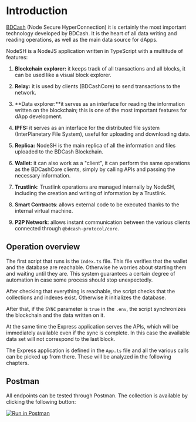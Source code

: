 # Introduction


[BDCash](https://github.com/BdcashProtocol/bdcash-nodesh) (Node Secure HyperConnection) it is certainly the most important technology developed by BDCash. It is the heart of all data writing and reading operations, as well as the main data source for dApps.

NodeSH is a NodeJS application written in TypeScript with a multitude of features:

1.  **Blockchain explorer:** it keeps track of all transactions and all blocks, it can be used like a visual block explorer.
    
2.  **Relay:** it is used by clients (BDCashCore) to send transactions to the network.
    
3.  **Data explorer:**it serves as an interface for reading the information written on the blockchain; this is one of the most important features for dApp development.
    
4.  **IPFS:** it serves as an interface for the distributed file system (InterPlanetary File System), useful for uploading and downloading data.
    
5.  **Replica:** NodeSH is the main replica of all the information and files uploaded to the BDCash Blockchain.
    
6.  **Wallet**: it can also work as a "client", it can perform the same operations as the BDCashCore clients, simply by calling APIs and passing the necessary information.
    
7.  **Trustlink**: Trustlink operations are managed internally by NodeSH, including the creation and writing of information by a Trustlink.

8. **Smart Contracts**: allows external code to be executed thanks to the internal virtual machine.

9. **P2P Network**: allows instant communication between the various clients connected through `@bdcash-protocol/core`.

## Operation overview


The first script that runs is the `Index.ts` file. This file verifies that the wallet and the database are reachable. Otherwise he worries about starting them and waiting until they are. This system guarantees a certain degree of automation in case some process should stop unexpectedly.

After checking that everything is reachable, the script checks that the collections and indexes exist. Otherwise it initializes the database.

After that, if the `SYNC` parameter is `true` in the `.env`, the script synchronizes the blockchain and the data written on it.

At the same time the Express application serves the APIs, which will be immediately available even if the sync is complete. In this case the available data set will not correspond to the last block.

The Express application is defined in the `App.ts` file and all the various calls can be picked up from there. These will be analyzed in the following chapters.

## Postman
All endpoints can be tested through Postman. The collection is available by clicking the following button:

[![Run in Postman](https://run.pstmn.io/button.svg)](https://documenter.getpostman.com/view/3143294/S11Ltxfq?version=latest)
<!--stackedit_data:
eyJoaXN0b3J5IjpbLTI1NDgwMzQ0Miw5NTkwNTc5OCwtMTEzMj
M3NjgxMl19
-->